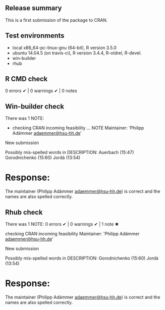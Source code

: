 ## Release summary
This is a first submission of the package to CRAN.

## Test environments
* local x86_64-pc-linux-gnu (64-bit), R version 3.5.0
* ubuntu 14.04.5 (on travis-ci),      R version 3.4.4, R-oldrel, R-devel.
* win-builder 
* rhub

## R CMD check 
  0 errors ✔ | 0 warnings ✔ | 0 notes

## Win-builder check
There was 1 NOTE:

  * checking CRAN incoming feasibility ... NOTE
  Maintainer: 'Philipp Adämmer <adaemmer@hsu-hh.de>'
  
  New submission
  
  Possibly mis-spelled words in DESCRIPTION:
    Auerbach (15:47)
    Gorodnichenko (15:60)
    Jordà (13:54)
  
# Response: 
The maintainer (Philipp Adämmer <adaemmer@hsu-hh.de>) is correct and the names 
are also spelled correctly.

## Rhub check
There was 1 NOTE:
  0 errors ✔ | 0 warnings ✔ | 1 note ✖

   checking CRAN incoming feasibility
   Maintainer: 'Philipp Adämmer <adaemmer@hsu-hh.de>'
   
   New submission
   
   Possibly mis-spelled words in DESCRIPTION:
     Gorodnichenko (15:60)
     Jordà (13:54)
  
# Response: 
The maintainer (Philipp Adämmer <adaemmer@hsu-hh.de>) is correct and the names 
are also spelled correctly.
